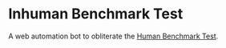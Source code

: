 # Inhuman Benchmark Test
A web automation bot to obliterate the [Human Benchmark Test](https://humanbenchmark.com/).
